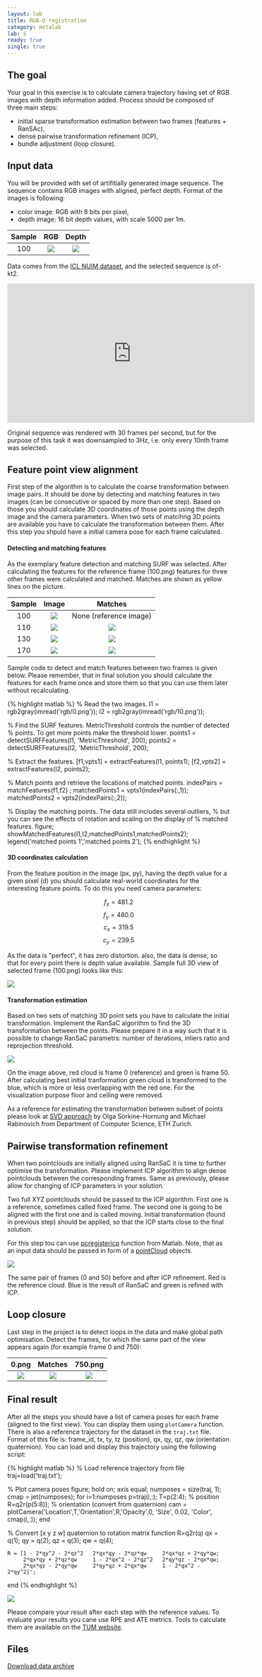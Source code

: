 ```yaml
---
layout: lab
title: RGB-D registration
category: metalab
lab: 5
ready: true
single: true
---
```


## The goal

Your goal in this exercise is to calculate camera trajectory having set of RGB images 
with depth information added. Process should be composed of three main steps:

- initial sparse transformation estimation between two frames (features + RanSAc),
- dense pairwise transformation refinement (ICP),
- bundle adjustment (loop closure).

## Input data

You will be provided with set of artifitially generated image sequence. The sequence
contains RGB images with aligned, perfect depth. Format of the images is following:

- color image: RGB with 8 bits per pixel,
- depth image: 16 bit depth values, with scale 5000 per 1m.

Sample | RGB                                      | Depth
:-----:|:----------------------------------------:|:----------------------------------------:
100 | ![]({{site.baseurl}}/public/l5/100c.png) | ![]({{site.baseurl}}/public/l5/100d.png)

Data comes from the [ICL NUIM dataset](https://www.doc.ic.ac.uk/~ahanda/VaFRIC/iclnuim.html),
and the selected sequence is of-kt2. 

<iframe width="560" height="315" src="https://www.youtube.com/embed/1jRctsU8_Pk" frameborder="0" allow="accelerometer; autoplay; encrypted-media; gyroscope; picture-in-picture" allowfullscreen></iframe>

Original sequence was rendered with 30 frames per second, but for the purpose of this task
it was downsampled to 3Hz, i.e. only every 10nth frame was selected.

## Feature point view alignment

First step of the algorithm is to calculate the coarse transformation between image pairs. It should be done 
by detecting and matching features in two images (can be consecutive or spaced by more than one step). 
Based on those you should calculate 3D coordinates of those points using the depth image and the camera 
parameters. When two sets of matcihng 3D points are available you have to calculate the transformation 
between them. After this step you shpuld have a initial camera pose for each frame calculated.

#### Detecting and matching features

As the exemplary feature detection and matching SURF was selected. After calculating the features
for the reference frame (100.png) features for three other frames were calculated and matched.
Matches are shown as yellow lines on the picture.

Sample | Image                                   | Matches
:-----:|:----------------------------------------:|:----------------------------------------:
100    | ![]({{site.baseurl}}/public/l5/100c.png) | None (reference image)
110    | ![]({{site.baseurl}}/public/l5/110c.png) | ![]({{site.baseurl}}/public/l5/110f.png)
130    | ![]({{site.baseurl}}/public/l5/130c.png) | ![]({{site.baseurl}}/public/l5/130f.png)
170    | ![]({{site.baseurl}}/public/l5/170c.png) | ![]({{site.baseurl}}/public/l5/170f.png)

Sample code to detect and match features between two frames is given below. Please remember, that in 
final solution you should calculate the features for each frame once and store them so that you can 
use them later without recalculating.

{% highlight matlab %}
% Read the two images.
I1 = rgb2gray(imread('rgb/0.png'));
I2 = rgb2gray(imread('rgb/10.png'));

% Find the SURF features. MetricThreshold controls the number of detected
% points. To get more points make the threshold lower.
points1 = detectSURFFeatures(I1, 'MetricThreshold', 200);
points2 = detectSURFFeatures(I2, 'MetricThreshold', 200);

% Extract the features.
[f1,vpts1] = extractFeatures(I1, points1);
[f2,vpts2] = extractFeatures(I2, points2);

% Match points and retrieve the locations of matched points.
indexPairs = matchFeatures(f1,f2) ;
matchedPoints1 = vpts1(indexPairs(:,1));
matchedPoints2 = vpts2(indexPairs(:,2));

% Display the matching points. The data still includes several outliers, 
% but you can see the effects of rotation and scaling on the display of 
% matched features.
figure; showMatchedFeatures(I1,I2,matchedPoints1,matchedPoints2);
legend('matched points 1','matched points 2');
{% endhighlight %}

#### 3D coordinates calculation 

From the feature position in the image (px, py), having the depth value for a given pixel (d) you should calculate 
real-world coordinates for the interesting feature points. To do this you need camera parameters:

$$f_x = 481.2$$
$$f_y = 480.0$$
$$c_x = 319.5$$
$$c_y = 239.5$$

As the data is "perfect", it has zero distortion. also, the data is dense, so that for every point there is 
depth value available. Sample full 3D view of selected frame (100.png) looks like this:

![]({{site.baseurl}}/public/l5/100p.png)

#### Transformation estimation

Based on two sets of matching 3D point sets you have to calculate the initial transformation. Implement the
RanSaC algorithm to find the 3D transformation between the points. Please prepare it in a way such that it
is possible to change RanSaC parametrs: number of iterations, inliers ratio and reprojection threshold.

 ![]({{site.baseurl}}/public/l5/reg.png)
 
On the image above, red cloud is frame 0 (reference) and green is frame 50. After calculating
best initial tranformation green cloud is transformed to the blue, which is more or less overlapping
with the red one. For the visualization purpose floor and ceiling were removed.

As a reference for estimating the transformation between subset of points please look at [SVD approach](https://igl.ethz.ch/projects/ARAP/svd_rot.pdf) by Olga Sorkine-Hornung and Michael Rabinovich from Department of Computer Science, ETH Zurich.


## Pairwise transformation refinement

When two pointclouds are initially aligned using RanSaC it is time to further optimise the transformation.
Please implement ICP algorithm to align dense pointclouds between the corresponding frames. Same as previously,
please allow for changing of ICP parameters in your solution.

Two full XYZ pointclouds should be passed to the ICP algorithm. First one is a reference, sometimes called fixed frame.
The second one is going to be aligned with the first one and is called moving. Initial transformation 
(found in previous step) should be applied, so that the ICP starts close to the final solution. 

For this step tou can use [pcregistericp](https://www.mathworks.com/help/vision/ref/pcregistericp.html)
function from Matlab. Note, that as an input data should be passed in form of
a [pointCloud](https://www.mathworks.com/help/vision/ref/pointcloud-class.html) 
objects.

 ![]({{site.baseurl}}/public/l5/icp.png)
 
The same pair of frames (0 and 50) before and after ICP refinement. Red is the reference cloud.
Blue is the result of RanSaC and green is refined with ICP.
 
## Loop closure

Last step in the project is to detect loops in the data and make global path optimisation. Detect the frames, for which
the same part of the view appears again (for example frame 0 and 750):

0.png                                     | Matches                                  | 750.png 
:----------------------------------------:|:----------------------------------------:|:----------------------------------------:
 ![]({{site.baseurl}}/public/l5/0c.png) | ![]({{site.baseurl}}/public/l5/750f.png) | ![]({{site.baseurl}}/public/l5/750c.png)

## Final result

After all the steps you should have a list of camera poses for each frame (aligned to the first view). You can display them 
using `plotCamera` function. There is also a reference trajectory for the dataset in the `traj.txt` file. Format of this
file is: frame_id, tx, ty, tz (position), qx, qy, qz, qw (orientation quaternion). You can load and display this trajectory using
the following script:

{% highlight matlab %}
% Load reference trajectory from file
traj=load('traj.txt');

% Plot camera poses
figure;
hold on;
axis equal;
numposes = size(traj, 1);
cmap = jet(numposes);
for i=1:numposes
    p=traj(i,:);
    T=p(2:4);      % position
    R=q2r(p(5:8)); % orientation (convert from quaternion)
    cam = plotCamera('Location',T,'Orientation',R,'Opacity',0, 'Size', 0.02, 'Color', cmap(i,:));
end

% Convert [x y z w] quaternion to rotation matrix
function R=q2r(q)
    qx = q(1); 
    qy = q(2);
    qz = q(3);
    qw = q(4);
    
    R = [1 - 2*qy^2 - 2*qz^2   2*qx*qy - 2*qz*qw     2*qx*qz + 2*qy*qw;
         2*qx*qy + 2*qz*qw     1 - 2*qx^2 - 2*qz^2   2*qy*qz - 2*qx*qw;
         2*qx*qz - 2*qy*qw     2*qy*qz + 2*qx*qw     1 - 2*qx^2 - 2*qy^2]';
end
{% endhighlight %}

 ![]({{site.baseurl}}/public/l5/traj.png)

Please compare your result after each step with the reference values. To evaluate your results
you cane use RPE and ATE metrics. Tools to calculate them are available on the 
[TUM website](https://vision.in.tum.de/data/datasets/rgbd-dataset/tools).

## Files

[Download data archive](https://drive.google.com/open?id=1SzJRSZSO_lQupbJbki_J5LyEMewY7IuS)
